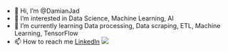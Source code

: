 - 👋 Hi, I’m @DamianJad
- 👀 I’m interested in Data Science, Machine Learning, AI
- 🌱 I’m currently learning Data processing, Data scraping, ETL, Machine Learning, TensorFlow
- 📫 How to reach me [LinkedIn](https://www.linkedin.com/in/damian-jadczak/)  [![](https://content.linkedin.com/content/dam/me/business/en-us/amp/brand-site/v2/bg/LI-Bug.svg.original.svg)](https://www.linkedin.com/in/damian-jadczak/)

<!---
DamianJad/DamianJad is a ✨ special ✨ repository because its `README.md` (this file) appears on your GitHub profile.
You can click the Preview link to take a look at your changes.
--->
